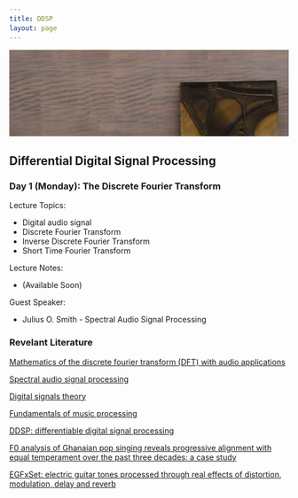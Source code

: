 ```yaml
---
title: DDSP
layout: page
---
```


<img src="assets/images/piano.png" alt="drawing" width="1000" class="center"/>

## Differential Digital Signal Processing

### Day 1 (Monday): The Discrete Fourier Transform

Lecture Topics:

* Digital audio signal
* Discrete Fourier Transform
* Inverse Discrete Fourier Transform
* Short Time Fourier Transform

Lecture Notes: 

* (Available Soon)

Guest Speaker: 

* Julius O. Smith - Spectral Audio Signal Processing

### Revelant Literature

[Mathematics of the discrete fourier transform (DFT) with audio applications](https://ccrma.stanford.edu/~jos/st/)

[Spectral audio signal processing](https://ccrma.stanford.edu/~jos/sasp/)

[Digital signals theory](https://brianmcfee.net/dstbook-site/content/intro.html)

[Fundamentals of music processing](https://www.audiolabs-erlangen.de/fau/professor/mueller/bookFMP)

[DDSP: differentiable digital signal processing](https://arxiv.org/pdf/2001.04643)

[F0 analysis of Ghanaian pop singing reveals progressive alignment with equal temperament over the past three decades: a case study](https://ccrma.stanford.edu/~iran/papers/Roman_et_al_SMC_2023.pdf)

[EGFxSet: electric guitar tones processed through real effects of distortion, modulation, delay and reverb](https://ccrma.stanford.edu/~iran/papers/Pedroza_et_al_ISMIR_2022.pdf)
